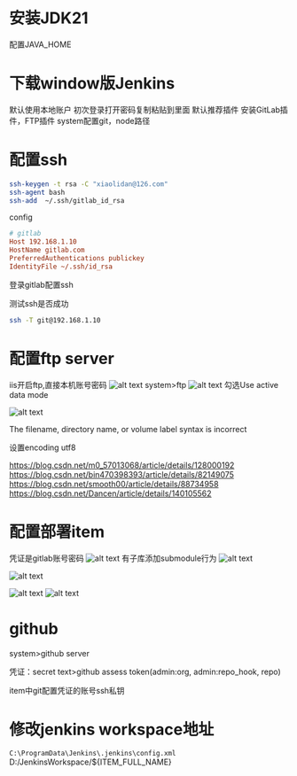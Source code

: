 # 安装JDK21

配置JAVA_HOME

# 下载window版Jenkins

默认使用本地账户
初次登录打开密码复制粘贴到里面
默认推荐插件
安装GitLab插件，FTP插件
system配置git，node路径

# 配置ssh

```bash
ssh-keygen -t rsa -C "xiaolidan@126.com"
ssh-agent bash
ssh-add  ~/.ssh/gitlab_id_rsa
```

config

```ini
# gitlab
Host 192.168.1.10
HostName gitlab.com
PreferredAuthentications publickey
IdentityFile ~/.ssh/id_rsa
```

登录gitlab配置ssh

测试ssh是否成功

```bash
ssh -T git@192.168.1.10
```

# 配置ftp server

iis开启ftp,直接本机账号密码
![alt text](image-1.png)
system>ftp
![alt text](image.png)
勾选Use active data mode

![alt text](image-7.png)

The filename, directory name, or volume label syntax is incorrect

设置encoding utf8

<https://blog.csdn.net/m0_57013068/article/details/128000192>
<https://blog.csdn.net/bin470398393/article/details/82149075>
<https://blog.csdn.net/smooth00/article/details/88734958>
<https://blog.csdn.net/Dancen/article/details/140105562>

# 配置部署item

凭证是gitlab账号密码
![alt text](image-2.png)
有子库添加submodule行为
![alt text](image-3.png)

![alt text](image-4.png)

![alt text](image-5.png)
![alt text](image-6.png)

# github

system>github server

凭证：secret text>github assess token(admin:org, admin:repo_hook, repo)

item中git配置凭证的账号ssh私钥

# 修改jenkins workspace地址

`C:\ProgramData\Jenkins\.jenkins\config.xml`
<workspaceDir>D:/JenkinsWorkspace/${ITEM_FULL_NAME}</workspaceDir>
